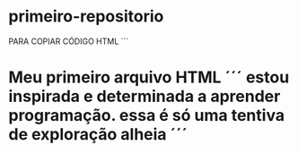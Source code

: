 # primeiro-repositorio

PARA COPIAR  CÓDIGO HTML
´´´
<html>
  <h1>Meu primeiro arquivo HTML</hi>
</html1>
´´´
<html> 
	estou inspirada e determinada a aprender programação. essa é só uma tentiva de exploração alheia
</html>
´´´
<?xml version="1.0" encoding="UTF-8"?>
<classpath>
	<classpathentry kind="con" path="org.eclipse.jdt.launching.JRE_CONTAINER/org.eclipse.jdt.internal.debug.ui.launcher.StandardVMType/JavaSE-1.8"/>
	<classpathentry kind="src" path="src"/>
	<classpathentry kind="output" path="bin"/>
</classpath>
